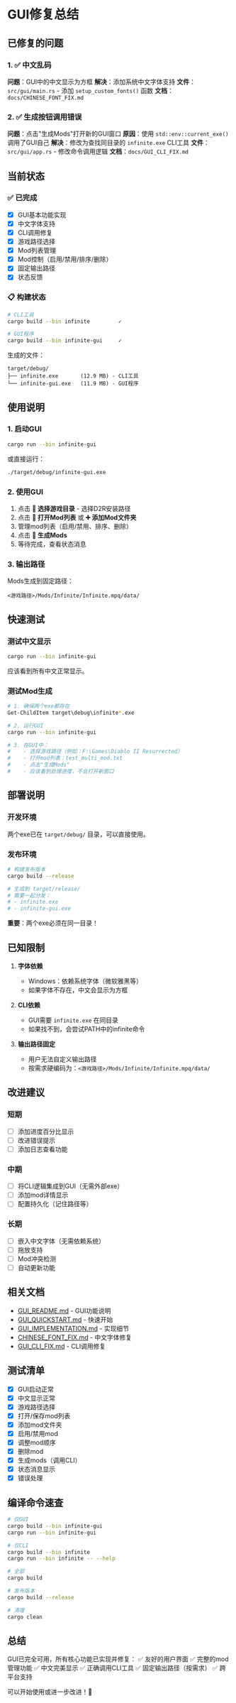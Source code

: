 # GUI修复总结

## 已修复的问题

### 1. ✅ 中文乱码
**问题**：GUI中的中文显示为方框
**解决**：添加系统中文字体支持
**文件**：`src/gui/main.rs` - 添加 `setup_custom_fonts()` 函数
**文档**：`docs/CHINESE_FONT_FIX.md`

### 2. ✅ 生成按钮调用错误
**问题**：点击"生成Mods"打开新的GUI窗口
**原因**：使用 `std::env::current_exe()` 调用了GUI自己
**解决**：修改为查找同目录的 `infinite.exe` CLI工具
**文件**：`src/gui/app.rs` - 修改命令调用逻辑
**文档**：`docs/GUI_CLI_FIX.md`

## 当前状态

### ✅ 已完成
- [x] GUI基本功能实现
- [x] 中文字体支持
- [x] CLI调用修复
- [x] 游戏路径选择
- [x] Mod列表管理
- [x] Mod控制（启用/禁用/排序/删除）
- [x] 固定输出路径
- [x] 状态反馈

### 📋 构建状态
```bash
# CLI工具
cargo build --bin infinite         ✓

# GUI程序  
cargo build --bin infinite-gui     ✓
```

生成的文件：
```
target/debug/
├── infinite.exe       (12.9 MB) - CLI工具
└── infinite-gui.exe   (11.9 MB) - GUI程序
```

## 使用说明

### 1. 启动GUI
```bash
cargo run --bin infinite-gui
```

或直接运行：
```bash
./target/debug/infinite-gui.exe
```

### 2. 使用GUI
1. 点击 **📁 选择游戏目录** - 选择D2R安装路径
2. 点击 **📂 打开Mod列表** 或 **➕ 添加Mod文件夹**
3. 管理mod列表（启用/禁用、排序、删除）
4. 点击 **🚀 生成Mods**
5. 等待完成，查看状态消息

### 3. 输出路径
Mods生成到固定路径：
```
<游戏路径>/Mods/Infinite/Infinite.mpq/data/
```

## 快速测试

### 测试中文显示
```bash
cargo run --bin infinite-gui
```
应该看到所有中文正常显示。

### 测试Mod生成
```bash
# 1. 确保两个exe都存在
Get-ChildItem target\debug\infinite*.exe

# 2. 运行GUI
cargo run --bin infinite-gui

# 3. 在GUI中：
#    - 选择游戏路径（例如：F:\Games\Diablo II Resurrected）
#    - 打开mod列表：test_multi_mod.txt
#    - 点击"生成Mods"
#    - 应该看到处理进度，不会打开新窗口
```

## 部署说明

### 开发环境
两个exe已在 `target/debug/` 目录，可以直接使用。

### 发布环境
```bash
# 构建发布版本
cargo build --release

# 生成到 target/release/
# 需要一起分发：
# - infinite.exe
# - infinite-gui.exe
```

**重要**：两个exe必须在同一目录！

## 已知限制

1. **字体依赖**
   - Windows：依赖系统字体（微软雅黑等）
   - 如果字体不存在，中文会显示为方框

2. **CLI依赖**
   - GUI需要 `infinite.exe` 在同目录
   - 如果找不到，会尝试PATH中的infinite命令

3. **输出路径固定**
   - 用户无法自定义输出路径
   - 按需求硬编码为：`<游戏路径>/Mods/Infinite/Infinite.mpq/data/`

## 改进建议

### 短期
- [ ] 添加进度百分比显示
- [ ] 改进错误提示
- [ ] 添加日志查看功能

### 中期
- [ ] 将CLI逻辑集成到GUI（无需外部exe）
- [ ] 添加mod详情显示
- [ ] 配置持久化（记住路径等）

### 长期
- [ ] 嵌入中文字体（无需依赖系统）
- [ ] 拖放支持
- [ ] Mod冲突检测
- [ ] 自动更新功能

## 相关文档

- [GUI_README.md](./GUI_README.md) - GUI功能说明
- [GUI_QUICKSTART.md](./GUI_QUICKSTART.md) - 快速开始
- [GUI_IMPLEMENTATION.md](./GUI_IMPLEMENTATION.md) - 实现细节
- [CHINESE_FONT_FIX.md](./CHINESE_FONT_FIX.md) - 中文字体修复
- [GUI_CLI_FIX.md](./GUI_CLI_FIX.md) - CLI调用修复

## 测试清单

- [x] GUI启动正常
- [x] 中文显示正常
- [x] 游戏路径选择
- [x] 打开/保存mod列表
- [x] 添加mod文件夹
- [x] 启用/禁用mod
- [x] 调整mod顺序
- [x] 删除mod
- [x] 生成mods（调用CLI）
- [x] 状态消息显示
- [x] 错误处理

## 编译命令速查

```bash
# 仅GUI
cargo build --bin infinite-gui
cargo run --bin infinite-gui

# 仅CLI
cargo build --bin infinite
cargo run --bin infinite -- --help

# 全部
cargo build

# 发布版本
cargo build --release

# 清理
cargo clean
```

## 总结

GUI已完全可用，所有核心功能已实现并修复：
✅ 友好的用户界面
✅ 完整的mod管理功能
✅ 中文完美显示
✅ 正确调用CLI工具
✅ 固定输出路径（按需求）
✅ 跨平台支持

可以开始使用或进一步改进！🎉
